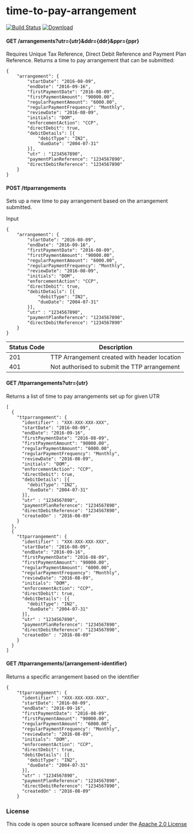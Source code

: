 # time-to-pay-arrangement

[![Build Status](https://travis-ci.org/hmrc/time-to-pay-arrangement.svg)](https://travis-ci.org/hmrc/time-to-pay-arrangement) [ ![Download](https://api.bintray.com/packages/hmrc/releases/time-to-pay-arrangement/images/download.svg) ](https://bintray.com/hmrc/releases/time-to-pay-arrangement/_latestVersion)

#### GET /arrangements?utr={utr}&ddr={ddr}&ppr={ppr}

Requires Unique Tax Reference, Direct Debit Reference and Payment Plan Reference. 
Returns a time to pay arrangement that can be submitted:
```
{
	"arrangement": {
		"startDate": "2016-08-09",
		"endDate": "2016-09-16",
		"firstPaymentDate": "2016-08-09",
		"firstPaymentAmount": "90000.00",
		"regularPaymentAmount": "6000.00",
		"regularPaymentFrequency": "Monthly",
		"reviewDate": "2016-08-09",
		"initials": "DOM",
		"enforcementAction": "CCP",
		"directDebit": true,
		"debitDetails": [{
			"debitType": "IN2",
			"dueDate": "2004-07-31"
		}],
		"utr" : "1234567890",
		"paymentPlanReference": "1234567890",
		"directDebitReference": "1234567890"
	}
}
```

#### POST /ttparrangements

Sets up a new time to pay arrangement based on the arrangement submitted. 

Input
```
{
	"arrangement": {
		"startDate": "2016-08-09",
		"endDate": "2016-09-16",
		"firstPaymentDate": "2016-08-09",
		"firstPaymentAmount": "90000.00",
		"regularPaymentAmount": "6000.00",
		"regularPaymentFrequency": "Monthly",
		"reviewDate": "2016-08-09",
		"initials": "DOM",
		"enforcementAction": "CCP",
		"directDebit": true,
		"debitDetails": [{
			"debitType": "IN2",
			"dueDate": "2004-07-31"
		}],
		"utr" : "1234567890",
		"paymentPlanReference": "1234567890",
		"directDebitReference": "1234567890"
	}
}
```

| Status Code | Description |
|---|---|
| 201 | TTP Arrangement created with header location  |
| 401 | Not authorised to submit the TTP arrangement  |


#### GET /ttparrangements?utr={utr}

Returns a list of time to pay arrangements set up for given UTR

```
[
  {
    "ttparrangement": {
      "identifier" : "XXX-XXX-XXX-XXX",
      "startDate": "2016-08-09",
      "endDate": "2016-09-16",
      "firstPaymentDate": "2016-08-09",
      "firstPaymentAmount": "90000.00",
      "regularPaymentAmount": "6000.00",
      "regularPaymentFrequency": "Monthly",
      "reviewDate": "2016-08-09",
      "initials": "DOM",
      "enforcementAction": "CCP",
      "directDebit": true,
      "debitDetails": [{
        "debitType": "IN2",
        "dueDate": "2004-07-31"
      }],
      "utr" : "1234567890",
      "paymentPlanReference": "1234567890",
      "directDebitReference": "1234567890",
      "createdOn" : "2016-08-09"
    }
  },
  {
    "ttparrangement": {
      "identifier" : "XXX-XXX-XXX-XXX",
      "startDate": "2016-08-09",
      "endDate": "2016-09-16",
      "firstPaymentDate": "2016-08-09",
      "firstPaymentAmount": "90000.00",
      "regularPaymentAmount": "6000.00",
      "regularPaymentFrequency": "Monthly",
      "reviewDate": "2016-08-09",
      "initials": "DOM",
      "enforcementAction": "CCP",
      "directDebit": true,
      "debitDetails": [{
        "debitType": "IN2",
        "dueDate": "2004-07-31"
      }],
      "utr" : "1234567890",
      "paymentPlanReference": "1234567890",
      "directDebitReference": "1234567890",
      "createdOn" : "2016-08-09"
    }
  }
]
```

#### GET /ttparrangements/{arrangement-identifier}

Returns a specific arrangement based on the identifier

```
{
    "ttparrangement": {
      "identifier" : "XXX-XXX-XXX-XXX",
      "startDate": "2016-08-09",
      "endDate": "2016-09-16",
      "firstPaymentDate": "2016-08-09",
      "firstPaymentAmount": "90000.00",
      "regularPaymentAmount": "6000.00",
      "regularPaymentFrequency": "Monthly",
      "reviewDate": "2016-08-09",
      "initials": "DOM",
      "enforcementAction": "CCP",
      "directDebit": true,
      "debitDetails": [{
        "debitType": "IN2",
        "dueDate": "2004-07-31"
      }],
      "utr" : "1234567890",
      "paymentPlanReference": "1234567890",
      "directDebitReference": "1234567890",
      "createdOn" : "2016-08-09"
    }
```

### License

This code is open source software licensed under the [Apache 2.0 License]("http://www.apache.org/licenses/LICENSE-2.0.html")